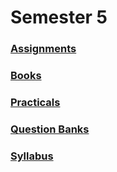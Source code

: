 # Semester 5

### [Assignments](./sem-5/assignments)

### [Books](./sem-5/books)

### [Practicals](./sem-5/practicals)

### [Question Banks](./sem-5/questions-bank)

### [Syllabus](./sem-5/syllabus)
